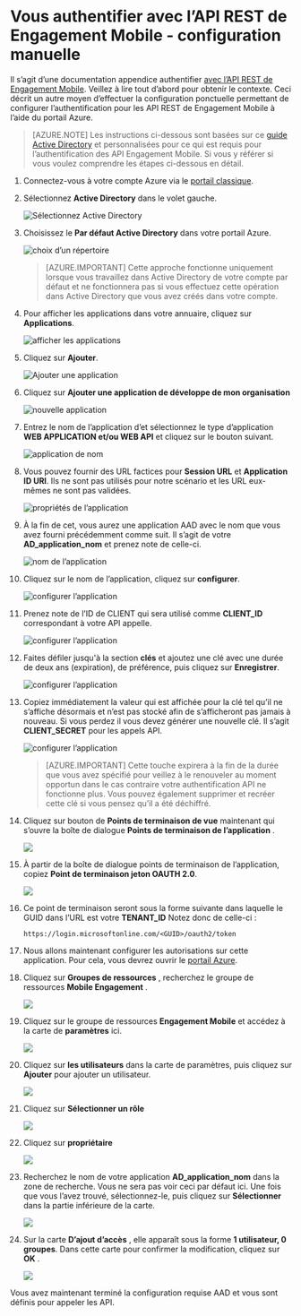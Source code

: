 <properties 
    pageTitle="Vous authentifier avec l’API REST de Engagement Mobile - configuration manuelle"
    description="Décrit comment configurer manuellement l’authentification pour API REST de Engagement Mobile" 
    services="mobile-engagement" 
    documentationCenter="mobile" 
    authors="piyushjo"
    manager="erikre"
    editor=""/>

<tags
    ms.service="mobile-engagement"
    ms.devlang="na"
    ms.topic="article"
    ms.tgt_pltfrm="mobile-multiple"
    ms.workload="mobile" 
    ms.date="08/19/2016"
    ms.author="piyushjo"/>

# <a name="authenticate-with-mobile-engagement-rest-apis---manual-setup"></a>Vous authentifier avec l’API REST de Engagement Mobile - configuration manuelle

Il s’agit d’une documentation appendice authentifier [avec l’API REST de Engagement Mobile](mobile-engagement-api-authentication.md). Veillez à lire tout d’abord pour obtenir le contexte. Ceci décrit un autre moyen d’effectuer la configuration ponctuelle permettant de configurer l’authentification pour les API REST de Engagement Mobile à l’aide du portail Azure. 

>[AZURE.NOTE] Les instructions ci-dessous sont basées sur ce [guide Active Directory](../resource-group-create-service-principal-portal.md) et personnalisées pour ce qui est requis pour l’authentification des API Engagement Mobile. Si vous y référer si vous voulez comprendre les étapes ci-dessous en détail. 

1. Connectez-vous à votre compte Azure via le [portail classique](https://manage.windowsazure.com/).

2. Sélectionnez **Active Directory** dans le volet gauche.

     ![Sélectionnez Active Directory][1]

3. Choisissez le **Par défaut Active Directory** dans votre portail Azure. 

     ![choix d’un répertoire][2]

    >[AZURE.IMPORTANT] Cette approche fonctionne uniquement lorsque vous travaillez dans Active Directory de votre compte par défaut et ne fonctionnera pas si vous effectuez cette opération dans Active Directory que vous avez créés dans votre compte. 

4. Pour afficher les applications dans votre annuaire, cliquez sur **Applications**.

     ![afficher les applications][3]

5. Cliquez sur **Ajouter**. 

     ![Ajouter une application][4]

6. Cliquez sur **Ajouter une application de développe de mon organisation**

     ![nouvelle application][5]

6. Entrez le nom de l’application d’et sélectionnez le type d’application **WEB APPLICATION et/ou WEB API** et cliquez sur le bouton suivant.

     ![application de nom][6]

7. Vous pouvez fournir des URL factices pour **Session URL** et **Application ID URI**. Ils ne sont pas utilisés pour notre scénario et les URL eux-mêmes ne sont pas validées.  

     ![propriétés de l’application][7]

8. À la fin de cet, vous aurez une application AAD avec le nom que vous avez fourni précédemment comme suit. Il s’agit de votre **AD\_application\_nom** et prenez note de celle-ci.  

     ![nom de l’application][8]

9. Cliquez sur le nom de l’application, cliquez sur **configurer**.

     ![configurer l’application][9]

10. Prenez note de l’ID de CLIENT qui sera utilisé comme **CLIENT\_ID** correspondant à votre API appelle. 

     ![configurer l’application][10]

11. Faites défiler jusqu'à la section **clés** et ajoutez une clé avec une durée de deux ans (expiration), de préférence, puis cliquez sur **Enregistrer**. 

     ![configurer l’application][11]


12. Copiez immédiatement la valeur qui est affichée pour la clé tel qu’il ne s’affiche désormais et n’est pas stocké afin de s’afficheront pas jamais à nouveau. Si vous perdez il vous devez générer une nouvelle clé. Il s’agit **CLIENT_SECRET** pour les appels API. 

     ![configurer l’application][12]

    >[AZURE.IMPORTANT] Cette touche expirera à la fin de la durée que vous avez spécifié pour veillez à le renouveler au moment opportun dans le cas contraire votre authentification API ne fonctionne plus. Vous pouvez également supprimer et recréer cette clé si vous pensez qu’il a été déchiffré.
 
13. Cliquez sur bouton de **Points de terminaison de vue** maintenant qui s’ouvre la boîte de dialogue **Points de terminaison de l’application** . 

    ![][13]

14. À partir de la boîte de dialogue points de terminaison de l’application, copiez **Point de terminaison jeton OAUTH 2.0**. 

    ![][14]

15. Ce point de terminaison seront sous la forme suivante dans laquelle le GUID dans l’URL est votre **TENANT_ID** Notez donc de celle-ci : 

        https://login.microsoftonline.com/<GUID>/oauth2/token

16. Nous allons maintenant configurer les autorisations sur cette application. Pour cela, vous devrez ouvrir le [portail Azure](https://portal.azure.com). 

17. Cliquez sur **Groupes de ressources** , recherchez le groupe de ressources **Mobile Engagement** .  

    ![][15]

18. Cliquez sur le groupe de ressources **Engagement Mobile** et accédez à la carte de **paramètres** ici. 

    ![][16]

19. Cliquez sur **les utilisateurs** dans la carte de paramètres, puis cliquez sur **Ajouter** pour ajouter un utilisateur. 

    ![][17]

20. Cliquez sur **Sélectionner un rôle**

    ![][18]

21. Cliquez sur **propriétaire**

    ![][19]

22. Recherchez le nom de votre application **AD\_application\_nom** dans la zone de recherche. Vous ne sera pas voir ceci par défaut ici. Une fois que vous l’avez trouvé, sélectionnez-le, puis cliquez sur **Sélectionner** dans la partie inférieure de la carte. 

    ![][20]

23. Sur la carte **D’ajout d’accès** , elle apparaît sous la forme **1 utilisateur, 0 groupes**. Dans cette carte pour confirmer la modification, cliquez sur **OK** . 

    ![][21]

Vous avez maintenant terminé la configuration requise AAD et vous sont définis pour appeler les API. 

<!-- Images -->
[1]: ./media/mobile-engagement-api-authentication-manual/active-directory.png
[2]: ./media/mobile-engagement-api-authentication-manual/active-directory-details.png
[3]: ./media/mobile-engagement-api-authentication-manual/view-applications.png
[4]: ./media/mobile-engagement-api-authentication-manual/add-icon.png
[5]: ./media/mobile-engagement-api-authentication-manual/what-do-you-want-to-do.png
[6]: ./media/mobile-engagement-api-authentication-manual/tell-us-about-your-application.png
[7]: ./media/mobile-engagement-api-authentication-manual/app-properties.png
[8]: ./media/mobile-engagement-api-authentication-manual/aad-app.png
[9]: ./media/mobile-engagement-api-authentication-manual/configure-menu.png
[10]: ./media/mobile-engagement-api-authentication-manual/client-id.png
[11]: ./media/mobile-engagement-api-authentication-manual/client_secret.png
[12]: ./media/mobile-engagement-api-authentication-manual/keys.png
[13]: ./media/mobile-engagement-api-authentication-manual/view-endpoints.png
[14]: ./media/mobile-engagement-api-authentication-manual/app-endpoints.png
[15]: ./media/mobile-engagement-api-authentication-manual/resource-groups.png
[16]: ./media/mobile-engagement-api-authentication-manual/resource-groups-settings.png
[17]: ./media/mobile-engagement-api-authentication-manual/add-users.png
[18]: ./media/mobile-engagement-api-authentication-manual/add-role.png
[19]: ./media/mobile-engagement-api-authentication-manual/select-role.png
[20]: ./media/mobile-engagement-api-authentication-manual/add-user-select.png
[21]: ./media/mobile-engagement-api-authentication-manual/add-access-final.png



